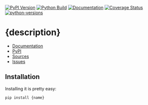 [![PyPI Version](https://badge.fury.io/py/{name}.svg)](https://badge.fury.io/py/{name})
[![Python Build](https://github.com/{user}/{name}/actions/workflows/main.yml/badge.svg)](https://github.com/{user}/{name}/actions/workflows/main.yml)
[![Documentation](https://readthedocs.org/projects/{name}/badge/?version=latest)](https://{name}.readthedocs.io/en/latest/?badge=latest)
[![Coverage Status](https://coveralls.io/repos/github/{user}/{name}/badge.svg?branch=main)](https://coveralls.io/github/{user}/{name}?branch=main)
[![python-versions](https://img.shields.io/pypi/pyversions/{name}.svg)](https://pypi.python.org/pypi/{name})

# {description}

* [Documentation](https://{name}.readthedocs.io/en/latest/)
* [PyPI](https://pypi.org/project/{name}/)
* [Sources](https://github.com/{user}/{name})
* [Issues](https://github.com/{user}/{name}/issues)

## Installation

Installing it is pretty easy:

```bash
pip install {name}
```
